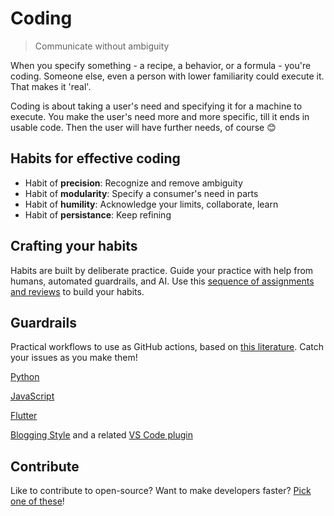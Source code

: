 # Coding

> Communicate without ambiguity

When you specify something - a recipe, a behavior, or a formula - you're coding.
Someone else, even a person with lower familiarity could execute it. That makes it 'real'.

Coding is about taking a user's need and specifying it for a machine to execute.
You make the user's need more and more specific, till it ends in usable code.
Then the user will have further needs, of course 😊

## Habits for effective coding

- Habit of **precision**: Recognize and remove ambiguity
- Habit of **modularity**: Specify a consumer's need in parts
- Habit of **humility**: Acknowledge your limits, collaborate, learn
- Habit of **persistance**: Keep refining

## Crafting your habits

Habits are built by deliberate practice. Guide your practice with help from humans, automated guardrails, and AI.
Use this [sequence of assignments and reviews](code-craft.md) to build your habits.

## Guardrails

Practical workflows to use as GitHub actions, based on [this literature](code-references.md).
Catch your issues as you make them!

[Python](https://github.com/clean-code-craft-tcq-4/typewise-alert-py/tree/main/.github/workflows)

[JavaScript](https://github.com/clean-code-craft-tcq-4/typewise-alert-js/tree/main/.github/workflows)

[Flutter](https://github.com/sudeeprp/GitaPower/tree/release/.github/workflows)

[Blogging Style](https://github.com/sudeeprp/rapa-home/blob/main/.github/workflows/lint.yml) and a related [VS Code plugin](https://marketplace.visualstudio.com/items?itemName=alex9smith.writing-style-checker)

## Contribute

Like to contribute to open-source? Want to make developers faster? [Pick one of these](contribute.md)!

